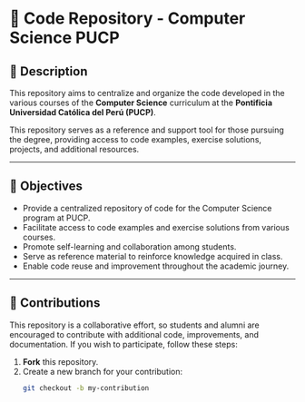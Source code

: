 # 📂 Code Repository - Computer Science PUCP  

## 📌 Description  

This repository aims to centralize and organize the code developed in the various courses of the **Computer Science** curriculum at the **Pontificia Universidad Católica del Perú (PUCP)**.  

This repository serves as a reference and support tool for those pursuing the degree, providing access to code examples, exercise solutions, projects, and additional resources.  


---

## 🎯 Objectives  

- Provide a centralized repository of code for the Computer Science program at PUCP.  
- Facilitate access to code examples and exercise solutions from various courses.  
- Promote self-learning and collaboration among students.  
- Serve as reference material to reinforce knowledge acquired in class.  
- Enable code reuse and improvement throughout the academic journey.  

---

## 🚀 Contributions  

This repository is a collaborative effort, so students and alumni are encouraged to contribute with additional code, improvements, and documentation. If you wish to participate, follow these steps:  

1. **Fork** this repository.  
2. Create a new branch for your contribution:  
   ```bash
   git checkout -b my-contribution
